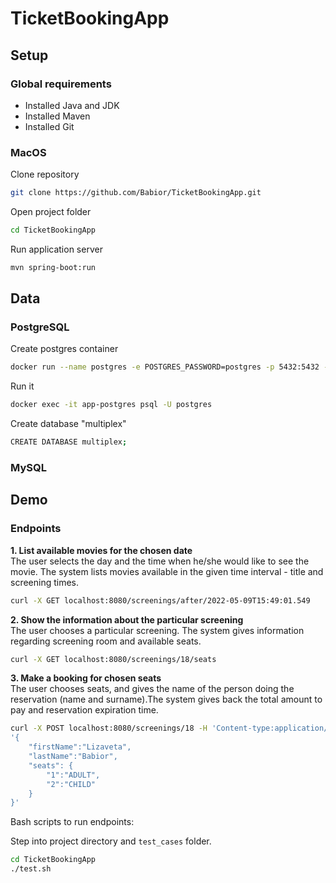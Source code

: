 # TicketBookingApp

## Setup
### Global requirements
* Installed Java and JDK
* Installed Maven
* Installed Git

### MacOS
Clone repository
```bash
git clone https://github.com/Babior/TicketBookingApp.git
```
Open project folder
```bash
cd TicketBookingApp
```
Run application server
```bash
mvn spring-boot:run 
```


## Data
### PostgreSQL
Create postgres container
```bash
docker run --name postgres -e POSTGRES_PASSWORD=postgres -p 5432:5432 -d postgres
```
Run it
```bash
docker exec -it app-postgres psql -U postgres
```
Create database "multiplex"
```bash
CREATE DATABASE multiplex;
```

### MySQL

## Demo

### Endpoints
**1. List available movies for the chosen date** <br/>
The user selects the day and the time when he/she would like to see the movie. 
The system lists movies available in the given time interval - title and screening
  times.
```bash
curl -X GET localhost:8080/screenings/after/2022-05-09T15:49:01.549
```

**2. Show the information about the particular screening** <br/>
The user chooses a particular screening.
The system gives information regarding screening room and available seats.
```bash
curl -X GET localhost:8080/screenings/18/seats
```

**3. Make a booking for chosen seats** <br/>
The user chooses seats, and gives the name of the person doing the reservation
  (name and surname).The system gives back the total amount to pay and reservation expiration time.

```bash
curl -X POST localhost:8080/screenings/18 -H 'Content-type:application/json' -d 
'{
    "firstName":"Lizaveta", 
    "lastName":"Babior", 
    "seats": {
        "1":"ADULT", 
        "2":"CHILD"
    }
}'
```

Bash scripts to run endpoints:

Step into project directory and <code>test_cases</code> folder.
```bash
cd TicketBookingApp
./test.sh
```